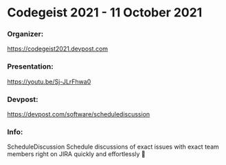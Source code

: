 # Сodegeist 2021 - 11 October 2021

### Organizer:
https://codegeist2021.devpost.com

### Presentation:
https://youtu.be/Sj-JLrFhwa0

### Devpost:
https://devpost.com/software/schedulediscussion

### Info:
ScheduleDiscussion
Schedule discussions of exact issues with exact team members right on JIRA quickly and effortlessly 🤌
